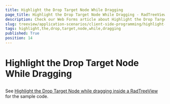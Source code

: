 ```yaml
---
title: Highlight the Drop Target Node While Dragging
page_title: Highlight the Drop Target Node While Dragging - RadTreeView
description: Check our Web Forms article about Highlight the Drop Target Node While Dragging.
slug: treeview/application-scenarios/client-side-programming/highlight-the-drop-target-node-while-dragging
tags: highlight,the,drop,target,node,while,dragging
published: True
position: 14
---
```


# Highlight the Drop Target Node While Dragging



## 

See [Highlight the Drop Target Node while dragging inside a RadTreeView](https://www.telerik.com/support/code-library/highlight-the-drop-target-node-when-dragging-inside-a-radtreeview) for the sample code.
